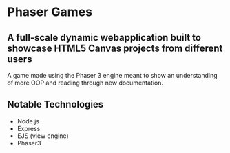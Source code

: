 # Phaser Games

## A full-scale dynamic webapplication built to showcase HTML5 Canvas projects from different users

A game made using the Phaser 3 engine meant to show an understanding of more OOP and reading through new documentation.

## Notable Technologies
- Node.js
- Express
- EJS (view engine)
- Phaser3